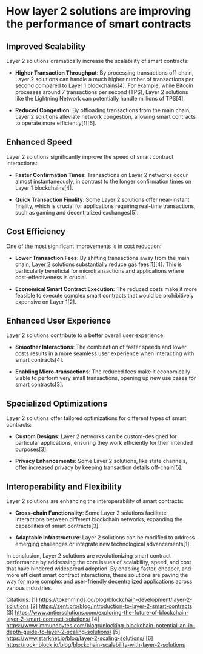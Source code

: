 # How layer 2 solutions are improving the performance of smart contracts

## Improved Scalability

Layer 2 solutions dramatically increase the scalability of smart contracts:

- **Higher Transaction Throughput**: By processing transactions off-chain, Layer 2 solutions can handle a much higher number of transactions per second compared to Layer 1 blockchains[4]. For example, while Bitcoin processes around 7 transactions per second (TPS), Layer 2 solutions like the Lightning Network can potentially handle millions of TPS[4].

- **Reduced Congestion**: By offloading transactions from the main chain, Layer 2 solutions alleviate network congestion, allowing smart contracts to operate more efficiently[1][6].

## Enhanced Speed

Layer 2 solutions significantly improve the speed of smart contract interactions:

- **Faster Confirmation Times**: Transactions on Layer 2 networks occur almost instantaneously, in contrast to the longer confirmation times on Layer 1 blockchains[4].

- **Quick Transaction Finality**: Some Layer 2 solutions offer near-instant finality, which is crucial for applications requiring real-time transactions, such as gaming and decentralized exchanges[5].

## Cost Efficiency

One of the most significant improvements is in cost reduction:

- **Lower Transaction Fees**: By shifting transactions away from the main chain, Layer 2 solutions substantially reduce gas fees[1][4]. This is particularly beneficial for microtransactions and applications where cost-effectiveness is crucial.

- **Economical Smart Contract Execution**: The reduced costs make it more feasible to execute complex smart contracts that would be prohibitively expensive on Layer 1[2].

## Enhanced User Experience

Layer 2 solutions contribute to a better overall user experience:

- **Smoother Interactions**: The combination of faster speeds and lower costs results in a more seamless user experience when interacting with smart contracts[4].

- **Enabling Micro-transactions**: The reduced fees make it economically viable to perform very small transactions, opening up new use cases for smart contracts[3].

## Specialized Optimizations

Layer 2 solutions offer tailored optimizations for different types of smart contracts:

- **Custom Designs**: Layer 2 networks can be custom-designed for particular applications, ensuring they work efficiently for their intended purposes[3].

- **Privacy Enhancements**: Some Layer 2 solutions, like state channels, offer increased privacy by keeping transaction details off-chain[5].

## Interoperability and Flexibility

Layer 2 solutions are enhancing the interoperability of smart contracts:

- **Cross-chain Functionality**: Some Layer 2 solutions facilitate interactions between different blockchain networks, expanding the capabilities of smart contracts[3].

- **Adaptable Infrastructure**: Layer 2 solutions can be modified to address emerging challenges or integrate new technological advancements[1].

In conclusion, Layer 2 solutions are revolutionizing smart contract performance by addressing the core issues of scalability, speed, and cost that have hindered widespread adoption. By enabling faster, cheaper, and more efficient smart contract interactions, these solutions are paving the way for more complex and user-friendly decentralized applications across various industries.

Citations:
[1] https://tokenminds.co/blog/blockchain-development/layer-2-solutions
[2] https://zent.pro/blog/introduction-to-layer-2-smart-contracts
[3] https://www.antiersolutions.com/exploring-the-future-of-blockchain-layer-2-smart-contract-solutions/
[4] https://www.immunebytes.com/blog/unlocking-blockchain-potential-an-in-depth-guide-to-layer-2-scaling-solutions/
[5] https://www.starknet.io/blog/layer-2-scaling-solutions/
[6] https://rocknblock.io/blog/blockchain-scalability-with-layer-2-solutions

